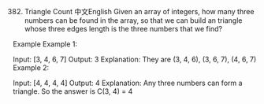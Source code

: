 382. Triangle Count
中文English
Given an array of integers, how many three numbers can be found in the array, so that we can build an triangle whose three edges length is the three numbers that we find?

Example
Example 1:

Input: [3, 4, 6, 7]
Output: 3
Explanation:
They are (3, 4, 6), 
         (3, 6, 7),
         (4, 6, 7)
Example 2:

Input: [4, 4, 4, 4]
Output: 4
Explanation:
Any three numbers can form a triangle. 
So the answer is C(3, 4) = 4